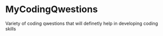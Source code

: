 # MyCodingQwestions
Variety of coding qwestions that will definetly help in developing coding skills
